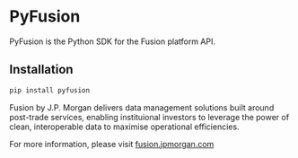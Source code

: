 # PyFusion #

PyFusion is the Python SDK for the Fusion platform API. 

## Installation

```bash
pip install pyfusion
```

Fusion by J.P. Morgan delivers data management solutions built around post-trade services, enabling instituional investors to leverage the power of clean, interoperable data to maximise operational efficiencies.

For more information, please visit [fusion.jpmorgan.com](https://fusion.jpmorgan.com)